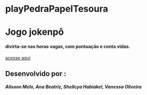 # playPedraPapelTesoura

# Jogo jokenpô 

#### divirta-se nas horas vagas, com pontuação e conta vidas. 

[acesse aqui](play-pedra-papel-tesoura.netlify.app)

## Desenvolvido por :
##### Alisson Melo, Ana Beatriz, Shellcya Habiakel, Vanessa Oliveira 

